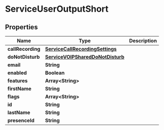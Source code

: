 

# ServiceUserOutputShort


## Properties

| Name | Type | Description | Notes |
|------------ | ------------- | ------------- | -------------|
|**callRecording** | [**ServiceCallRecordingSettings**](ServiceCallRecordingSettings.md) |  |  [optional] |
|**doNotDisturb** | [**ServiceVOIPSharedDoNotDisturb**](ServiceVOIPSharedDoNotDisturb.md) |  |  [optional] |
|**email** | **String** |  |  [optional] |
|**enabled** | **Boolean** |  |  [optional] |
|**features** | **Array&lt;String&gt;** |  |  [optional] |
|**firstName** | **String** |  |  [optional] |
|**flags** | **Array&lt;String&gt;** |  |  [optional] |
|**id** | **String** |  |  [optional] |
|**lastName** | **String** |  |  [optional] |
|**presenceId** | **String** |  |  [optional] |



